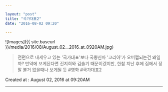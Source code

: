 ```yaml
---

layout: "post"  
title: "국가대표2"  
date: "2016-08-02 09:20"

---
```


![Images]({{ site.baseurl }}/media/2016/08/August_02__2016_at_0920AM.jpg)

> 전편으로 내세우고 있는 '국가대표'보다 국뽕신파 '코리아'가 오버랩되는건 왜일까? 만약에 보게된다면 진지희와 김슬기 때문이겠지만, 한참 지난 후에 집에서 정말 볼거 없을때나 보게될 듯 #영화 #국가대표2

Created at : August 02, 2016 at 09:20AM

---

